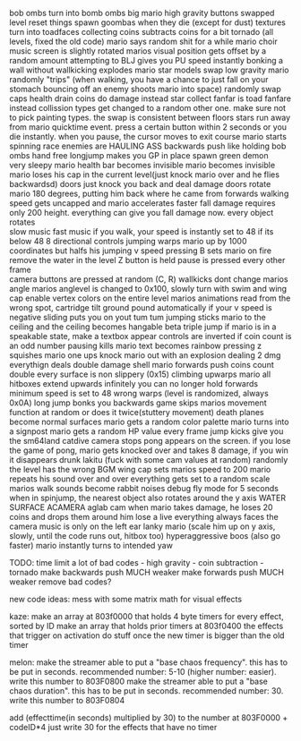 bob ombs turn into bomb ombs
big mario
high gravity
buttons swapped
level reset
things spawn goombas when they die (except for dust)
textures turn into toadfaces
collecting coins subtracts coins for a bit
tornado (all levels, fixed the old code)
mario says random shit for a while
mario choir music
screen is slightly rotated
marios visual position gets offset by a random amount
attempting to BLJ gives you PU speed instantly
bonking a wall without wallkicking explodes mario
star models swap
low gravity
mario randomly "trips" (when walking, you have a chance to just fall on your stomach
bouncing off an enemy shoots mario into space)
randomly swap caps
health drain
coins do damage instead
star collect fanfar is toad fanfare instead
collission types get changed to a random other one. make sure not to pick painting types. the swap is consistent between floors 
stars run away from mario 
quicktime event. press a certain button within 2 seconds or you die instantly. 
when you pause, the cursor moves to exit course 
mario starts spinning 
race enemies are HAULING ASS 
backwards push like holding bob ombs hand free 
longjump makes you GP in place 
spawn green demon  
very sleepy mario
health bar becomes invisible 
mario becomes invisible 
mario loses his cap in the current level(just knock mario over and he flies backwardsd) 
doors just knock you back and deal damage 
doors rotate mario 180 degrees, putting him back where he came from 
forwards walking speed gets uncapped and mario accelerates faster 
fall damage requires only 200 height. everything can give you fall damage now. 
every object rotates  
slow music
fast music
if you walk, your speed is instantly set to 48 if its below 48 
8 directional controls 
jumping warps mario up by 1000 coordinates but halfs his jumping v speed 
pressing B sets mario on fire 
remove the water in the level 
Z button is held 
pause is pressed every other frame  
camera buttons are pressed at random (C, R) 
wallkicks dont change marios angle 
marios anglevel is changed to 0x100, slowly turn with swim and wing cap 
enable vertex colors on the entire level
marios animations read from the wrong spot, cartridge tilt
ground pound automatically if your v speed is negative
sliding puts you on yout tum tum
jumping sticks mario to the ceiling and the ceiling becomes hangable
beta triple jump
if mario is in a speakable state, make a textbox appear
controls are inverted if coin count is an odd number 
pausing kills mario 
text becomes rainbow 
pressing z squishes mario
one ups knock mario out with an explosion dealing 2 dmg
everythign deals double damage
shell mario forwards push
coins count double
every surface is non slippery (0x15)
climbing upwarps mario
all hitboxes extend upwards infinitely
you can no longer hold forwards
minimum speed is set to 48 
wrong warps (level is randomized, always 0x0A) 
long jump bonks you backwards
game skips marios movement function at random or does it twice(stuttery movement)
death planes become normal surfaces 
mario gets a random color palette
mario turns into a signpost
mario gets a random HP value every frame
jump kicks give you the sm64land catdive
camera stops
pong appears on the screen. if you lose the game of pong, mario gets knocked over and takes 8 damage, if you win it disappears
drunk lakitu (fuck with some cam values at random)
randomly the level has the wrong BGM
wing cap sets marios speed to 200
mario repeats his sound over and over
everything gets set to a random scale
marios walk sounds become rabbit noises
debug fly mode for 5 seconds
when in spinjump, the nearest object also rotates around the y axis
WATER SURFACE ACAMERA
aglab cam
when mario takes damage, he loses 20 coins and drops them around him
lose a live 
everything always faces the camera
music is only on the left ear
lanky mario (scale him up on y axis, slowly, until the code runs out, hitbox too)
hyperaggressive boos (also go faster)
mario instantly turns to intended yaw



TODO:
time limit a lot of bad codes
	- high gravity
	- coin subtraction
	- tornado
make backwards push MUCH weaker
make forwards push MUCH weaker
remove bad codes?

new code ideas:
mess with some matrix math for visual effects



kaze:
make an array at 803f0000 that holds 4 byte timers for every effect, sorted by ID
make an array that holds prior timers at 803f0400
the effects that trigger on activation do stuff once the new timer is bigger than the old timer

melon:
make the streamer able to put a "base chaos frequency". this has to be put in seconds. recommended number: 5-10 (higher number: easier). write this number to 803F0800
make the streamer able to put a "base chaos duration". this has to be put in seconds. recommended number: 30. write this number to 803F0804

add (effecttime(in seconds) multiplied by 30) to the number at 803F0000 + codeID*4
just write 30 for the effects that have no timer